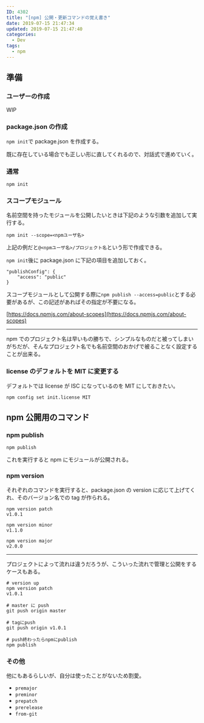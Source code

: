 ```yaml
---
ID: 4302
title: "[npm] 公開・更新コマンドの覚え書き"
date: 2019-07-15 21:47:34
updated: 2019-07-15 21:47:40
categories:
  - Dev
tags:
  - npm
---
```


## 準備

### ユーザーの作成

WIP

<!--more-->

### package.json の作成

`npm init`で package.json を作成する。

既に存在している場合でも正しい形に直してくれるので、対話式で進めていく。

### 通常

    npm init

### スコープモジュール

名前空間を持ったモジュールを公開したいときは下記のような引数を追加して実行する。

    npm init --scope=<npmユーザ名>

上記の例だと`@<npmユーザ名>/プロジェクト名`という形で作成できる。

`npm init`後に package.json に下記の項目を追加しておく。

    "publishConfig": {
        "access": "public"
    }

スコープモジュールとして公開する際に`npm publish --access=public`とする必要があるが、この記述があればその指定が不要になる。

[https://docs.npmjs.com/about-scopes](https://docs.npmjs.com/about-scopes)

---

npm でのプロジェクト名は早いもの勝ちで、シンプルなものだと被ってしまいがちだが、そんなプロジェクト名でも名前空間のおかげで被ることなく設定することが出来る。

### license のデフォルトを MIT に変更する

デフォルトでは license が ISC になっているのを MIT にしておきたい。

    npm config set init.license MIT

## npm 公開用のコマンド

### npm publish

    npm publish

これを実行すると npm にモジュールが公開される。

### npm version

それぞれのコマンドを実行すると、package.json の version に応じて上げてくれ、そのバージョン名での tag が作られる。

    npm version patch
    v1.0.1

    npm version minor
    v1.1.0

    npm version major
    v2.0.0

---

プロジェクトによって流れは違うだろうが、こういった流れで管理と公開をするケースもある。

    # version up
    npm version patch
    v1.0.1

    # master に push
    git push origin master

    # tagにpush
    git push origin v1.0.1

    # push終わったらnpmにpublish
    npm publish

### その他

他にもあるらしいが、自分は使ったことがないため割愛。

- `premajor`
- `preminor`
- `prepatch`
- `prerelease`
- `from-git`

